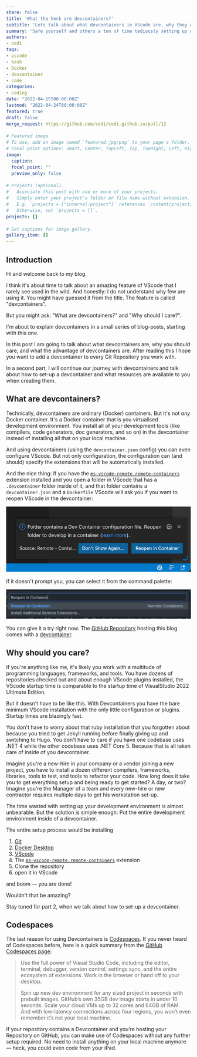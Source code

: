 ```yaml
---
share: false
title: 'What the heck are devcontainers?'
subtitle: 'Lets talk about what devcontainers in VScode are, why they are cool, and why you should start using them today'
summary: 'Safe yourself and others a ton of time tediously setting up development environments and finally start using devcontainers for VScode. Here is what you need to know!'
authors:
- cedi
tags:
- vscode
- bash
- Docker
- devcontainer
- code
categories:
- coding
date: "2022-04-15T00:00:00Z"
lastmod: "2022-04-24T00:00:00Z"
featured: true
draft: false
merge_request: https://github.com/cedi/cedi.github.io/pull/12

# Featured image
# To use, add an image named `featured.jpg/png` to your page's folder.
# Focal point options: Smart, Center, TopLeft, Top, TopRight, Left, Right, BottomLeft, Bottom, BottomRight
image:
  caption: 
  focal_point: ""
  preview_only: false

# Projects (optional).
#   Associate this post with one or more of your projects.
#   Simply enter your project's folder or file name without extension.
#   E.g. `projects = ["internal-project"]` references `content/project/deep-learning/index.md`.
#   Otherwise, set `projects = []`.
projects: []

# Set captions for image gallery.
gallery_item: []
---
```


## Introduction

Hi and welcome back to my blog.

I think it's about time to talk about an amazing feature of VScode that I rarely see used in the wild. And honestly: I do not understand why few are using it.
You might have guessed it from the title. The feature is called "devcontainers".

But you might ask: "What are devcontainers?" and "Why should I care?".

I'm about to explain devcontainers in a small series of blog-posts, starting with this one.

In this post I am going to talk about what devcontainers are, why you should care, and what the advantage of devcontainers are.
After reading this I hope you want to add a devcontainer to every Git Repository you work with.

In a second part, I will continue our journey with devcontainers and talk about how to set-up a devcontainer and what resources are available to you when creating them.

## What are devcontainers?

Technically, devcontainers are ordinary (Docker) containers.
But it's not _any_ Docker container. It's a Docker container that is you virtualised development environment. You install all of your development tools (like compilers, code generators, doc generators, and so on) in the devcontainer instead of installing all that on your local machine.

And using devcontainers (using the `devcontainer.json` config) you can even configure VScode. But not only configuration, the configuration can (and should) specify the extensions that will be automatically installed.

And the nice thing: If you have the [`ms-vscode-remote.remote-containers`][1] extension installed and you open a folder in VScode that has a `.devcontainer` folder inside of it, and that folder contains a `devcontainer.json` and a `Dockerfile` VScode will ask you if you want to reopen VScode in the devcontainer:

![devcontainer-reopen](images/devcontainer-reopen.png)

If it doesn't prompt you, you can select it from the command palette:

![devcontainer-reopen](images/reopen-command.png)

You can give it a try right now. The [GitHub Repository][2] hosting this blog comes with a [devcontainer][3].

## Why should you care?

If you're anything like me, it's likely you work with a multitude of programming languages, frameworks, and tools.
You have dozens of repositories checked out and about enough VScode plugins installed, the VScode startup time is comparable to the startup time of VisualStudio 2022 Ultimate Edition.

But it doesn't have to be like this.
With Devcontainers you have the bare minimum VScode installation with the only little configuration or plugins. Startup times are blazingly fast.

You don't have to worry about that ruby installation that you  forgotten about because you tried to get Jekyll running before finally giving up and switching to Hugo.
You don't have to care if you have one codebase uses .NET 4 while the other codebase uses .NET Core 5.
Because that is all taken care of inside of you devcontainer.

Imagine you're a new-hire in your company or a vendor joining a new project, you have to install a dozen different compilers, frameworks, libraries, tools to test, and tools to refactor your code. How long does it take you to get everything setup and being ready to get started? A day, or two?
Imagine you're the Manager of a team and every new-hire or new contractor requires multiple days to get his workstation set-up.

The time wasted with setting up your development environment is almost unbearable. But the solution is simple enough: Put the entire development environment inside of a devcontainer.

The entire setup process would be installing

1. [Git][4]
1. [Docker Desktop][5]
1. [VScode][6]
1. The [`ms-vscode-remote.remote-containers`][1] extension
1. Clone the repository
1. open it in VScode

and boom — you are done!

Wouldn't that be amazing?

Stay tuned for part 2, when we talk about how to set-up a devcontainer.

## Codespaces

The last reason for using Devcontainers is [Codespaces][7].
If you never heard of Codespaces before, here is a quick summary from the [GitHub Codespaces page][7]:

> Use the full power of Visual Studio Code, including the editor, terminal, debugger, version control, settings sync, and the entire ecosystem of extensions. Work in the browser or hand off to your desktop.
>
> Spin up new dev environment for any sized project in seconds with prebuilt images. GitHub’s own 35GB dev image starts in under 10 seconds. Scale your cloud VMs up to 32 cores and 64GB of RAM. And with low-latency connections across four regions, you won’t even remember it’s not your local machine.

If your repository contains a Devcontainer and you’re hosting your Repository on GitHub, you can make use of Codespaces without any further setup required.
No need to install anything on your local machine anymore — heck, you could even code from your iPad.


[1]: https://marketplace.visualstudio.com/items?itemName=ms-vscode-remote.remote-containers
[2]: https://github.com/cedi/cedi.github.io/
[3]: https://github.com/cedi/cedi.github.io/tree/main/.devcontainer
[4]: https://git-scm.com/downloads
[5]: https://docs.docker.com/get-docker/
[6]: https://code.visualstudio.com/download
[7]: https://github.com/features/codespaces